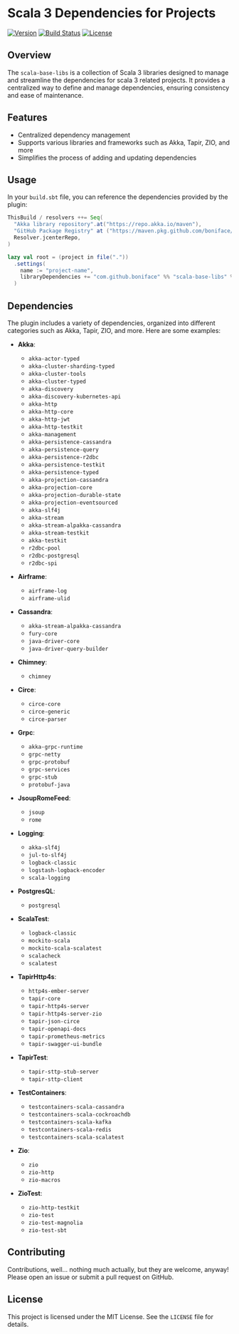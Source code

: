 # Scala 3  Dependencies for Projects

[![Version](https://img.shields.io/github/v/release/boniface/hash-media-deps-plugin)](https://github.com/boniface/hash-media-deps-plugin/releases)
[![Build Status](https://img.shields.io/github/actions/workflow/status/boniface/hash-media-deps-plugin/build.yml)](https://github.com/boniface/hash-media-deps-plugin/actions)
[![License](https://img.shields.io/github/license/boniface/hash-media-deps-plugin)](LICENSE)



## Overview

The `scala-base-libs` is a collection of Scala 3 libraries  designed to manage and streamline the dependencies
for scala 3 related projects. It provides a centralized way to define and manage dependencies,
ensuring consistency and ease of maintenance.

## Features

- Centralized dependency management
- Supports various libraries and frameworks such as Akka, Tapir, ZIO, and more
- Simplifies the process of adding and updating dependencies


## Usage

In your `build.sbt` file, you can reference the dependencies provided by the plugin:

```scala
ThisBuild / resolvers ++= Seq(
  "Akka library repository".at("https://repo.akka.io/maven"),
  "GitHub Package Registry" at ("https://maven.pkg.github.com/boniface/scala-base-libs"),
  Resolver.jcenterRepo,
)

lazy val root = (project in file("."))
  .settings(
    name := "project-name",
    libraryDependencies += "com.github.boniface" %% "scala-base-libs" % "x.y.z",
  )
```

## Dependencies

The plugin includes a variety of dependencies, organized into different categories such as Akka, Tapir, ZIO, and more. Here are some examples:

- **Akka**:
    - `akka-actor-typed`
    - `akka-cluster-sharding-typed`
    - `akka-cluster-tools`
    - `akka-cluster-typed`
    - `akka-discovery`
    - `akka-discovery-kubernetes-api`
    - `akka-http`
    - `akka-http-core`
    - `akka-http-jwt`
    - `akka-http-testkit`
    - `akka-management`
    - `akka-persistence-cassandra`
    - `akka-persistence-query`
    - `akka-persistence-r2dbc`
    - `akka-persistence-testkit`
    - `akka-persistence-typed`
    - `akka-projection-cassandra`
    - `akka-projection-core`
    - `akka-projection-durable-state`
    - `akka-projection-eventsourced`
    - `akka-slf4j`
    - `akka-stream`
    - `akka-stream-alpakka-cassandra`
    - `akka-stream-testkit`
    - `akka-testkit`
    - `r2dbc-pool`
    - `r2dbc-postgresql`
    - `r2dbc-spi`

- **Airframe**:
    - `airframe-log`
    - `airframe-ulid`

- **Cassandra**:
    - `akka-stream-alpakka-cassandra`
    - `fury-core`
    - `java-driver-core`
    - `java-driver-query-builder`

- **Chimney**:
    - `chimney`

- **Circe**:
    - `circe-core`
    - `circe-generic`
    - `circe-parser`

- **Grpc**:
    - `akka-grpc-runtime`
    - `grpc-netty`
    - `grpc-protobuf`
    - `grpc-services`
    - `grpc-stub`
    - `protobuf-java`

- **JsoupRomeFeed**:
    - `jsoup`
    - `rome`

- **Logging**:
    - `akka-slf4j`
    - `jul-to-slf4j`
    - `logback-classic`
    - `logstash-logback-encoder`
    - `scala-logging`

- **PostgresQL**:
    - `postgresql`

- **ScalaTest**:
    - `logback-classic`
    - `mockito-scala`
    - `mockito-scala-scalatest`
    - `scalacheck`
    - `scalatest`

- **TapirHttp4s**:
    - `http4s-ember-server`
    - `tapir-core`
    - `tapir-http4s-server`
    - `tapir-http4s-server-zio`
    - `tapir-json-circe`
    - `tapir-openapi-docs`
    - `tapir-prometheus-metrics`
    - `tapir-swagger-ui-bundle`

- **TapirTest**:
    - `tapir-sttp-stub-server`
    - `tapir-sttp-client`

- **TestContainers**:
    - `testcontainers-scala-cassandra`
    - `testcontainers-scala-cockroachdb`
    - `testcontainers-scala-kafka`
    - `testcontainers-scala-redis`
    - `testcontainers-scala-scalatest`

- **Zio**:
    - `zio`
    - `zio-http`
    - `zio-macros`

- **ZioTest**:
    - `zio-http-testkit`
    - `zio-test`
    - `zio-test-magnolia`
    - `zio-test-sbt`

## Contributing

Contributions, well... nothing much actually, but they are welcome, anyway! Please open an issue or submit a pull request on GitHub.

## License

This project is licensed under the MIT License. See the `LICENSE` file for details.
```